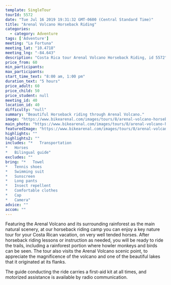 ```yaml
---
template: SingleTour
tourId: 5572
date: "Tue Jul 16 2019 19:31:32 GMT-0600 (Central Standard Time)"
title: "Arenal Volcano Horseback Riding"
categories: 
  - category: Adventure
tags: ['Adventure']
meeting: "La Fortuna"
meeting_lat: "10.4718"
meeting_lng: "-84.643"
description: "Costa Rica tour Arenal Volcano Horseback Riding, id 5572"
price_from: 60
min_participants: 
max_participants: 
start_time_text: "8:00 am, 1:00 pm"
duration_text: "5 hours"
price_adult: 60
price_child: 50
price_student: null
meeting_id: 40
location_id: 40
difficulty: "null"
summary: "Beautiful Horseback riding through Arenal Volcano."
image: "https://www.bikearenal.com/images/tours/8/arenal-volcano-horseback-riding.jpg"
main_photo: "https://www.bikearenal.com/images/tours/8/arenal-volcano-horseback-riding.jpg"
featuredImage: "https://www.bikearenal.com/images/tours/8/arenal-volcano-horseback-riding.jpg"
highlights: ""
highlights2: ""
includes: "*   Transportation
*   Horses
*   Bilingual guide"
excludes: ""
bring: "*   Towel
*   Tennis shoes
*   Swimming suit
*   Sunscreen
*   Long pants
*   Insect repellent
*   Comfortable clothes
*   Cap
*   Camera"
advice: ""
accom: ""
---
```

Featuring the Arenal Volcano and its surrounding rainforest as the main natural scenery, at our horseback riding camp you can enjoy a key nature tour for your Costa Rican vacation, on very well tended horses. After horseback riding lessons or instruction as needed, you will be ready to ride the trails, including a rainforest portion where howler monkeys and birds can be seen. The tour also visits the Arenal Volcano scenic point, to appreciate the magnificence of the volcano and one of the beautiful lakes that it originated at its flanks.

The guide conducting the ride carries a first-aid kit at all times, and motorized assistance is available by radio communication.